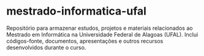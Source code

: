 # mestrado-informatica-ufal
Repositório para armazenar estudos, projetos e materiais relacionados ao Mestrado em Informática na Universidade Federal de Alagoas (UFAL). Inclui códigos-fonte, documentos, apresentações e outros recursos desenvolvidos durante o curso.
